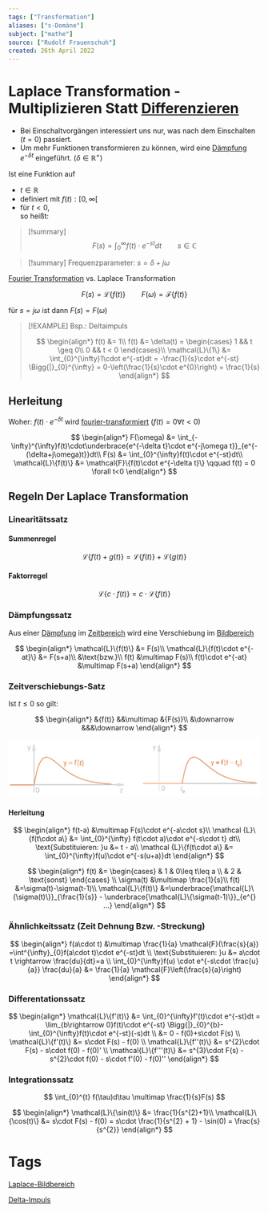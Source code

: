 ```yaml
---
tags: ["Transformation"]
aliases: ["s-Domäne"]
subject: ["mathe"]
source: ["Rudolf Frauenschuh"]
created: 26th April 2022
---
```


# Laplace Transformation - Multiplizieren Statt [Differenzieren](../mathe%20(3)/Differenzialrechnung.md)

- Bei Einschaltvorgängen interessiert uns nur, was nach dem Einschalten $(t=0)$ passiert.
- Um mehr Funktionen transformieren zu können, wird eine [Dämpfung](../../Hardwareentwicklung/Dämpfung.md) $e^{-\delta t}$ eingeführt. $(\delta\in\mathbb{R}^{+})$

Ist eine Funktion auf
- $t\in\mathbb{R}$
- definiert mit $f(t):[0,\infty[$
- für $t<0$,  
so heißt:

>[!summary] $$F(s) = \int_{0}^{\infty}f(t)\cdot e^{-st}dt \qquad s\in\mathbb{C}$$

> [!summary] Frequenzparameter: $s = \delta+j\omega$

[Fourier Transformation](Fourier%20Transformation.md) vs. Laplace Transformation  

$$F(s) = \mathcal{L}\{ f(t)\} \qquad F(\omega) = \mathcal{F} \{f(t)\}$$

für $s=j\omega$ ist dann $F(s)=F(\omega)$

>[!EXAMPLE] Bsp.: Deltaimpuls
>
> $$
> \begin{align*}
> f(t) &= 1\\
> f(t) &= \delta(t) = \begin{cases}
> 1 && t \geq 0\\
> 0 && t < 0
> \end{cases}\\
> \mathcal{L}\{1\} &= \int_{0}^{\infty}1\cdot e^{-st}dt = -\frac{1}{s}\cdot e^{-st} \Bigg{|}_{0}^{\infty} = 0-\left(\frac{1}{s}\cdot e^{0}\right) = \frac{1}{s}
> \end{align*}
> $$

## Herleitung

Woher: $f(t)\cdot e^{-\delta t}$ wird [fourier-transformiert](Fourier%20Transformation.md) $(f(t)=0 \forall t<0)$

$$
\begin{align*}
F(\omega) &= \int_{-\infty}^{\infty}f(t)\cdot\underbrace{e^{-\delta t}\cdot e^{-j\omega t}}_{e^{-(\delta+j\omega)t}}dt\\
F(s) &= \int_{0}^{\infty}f(t)\cdot e^{-st}dt\\
\mathcal{L}\{f(t)\} &= \mathcal{F}\{f(t)\cdot e^{-\delta t}\} \qquad f(t) = 0 \forall t<0
\end{align*}
$$

## Regeln Der Laplace Transformation

### Linearitätssatz

#### Summenregel

$$
\mathcal{L}\{f(t) + g(t)\} = \mathcal{L}\{f(t)\} + \mathcal{L}\{g(t)\} 
$$

#### Faktorregel

$$
\mathcal{L}\{c\cdot f(t)\} = c\cdot \mathcal{L}\{f(t)\} 
$$

### Dämpfungssatz

Aus einer [Dämpfung](../../Hardwareentwicklung/Dämpfung.md) im [Zeitbereich](../mathe%20(3)/Komplexe%20Zahlen.md) wird eine Verschiebung im [Bildbereich](../mathe%20(3)/Komplexe%20Zahlen.md)

$$
\begin{align*}
	\mathcal{L}\{f(t)\} &= F(s)\\
	\mathcal{L}\{f(t)\cdot e^{-at}\} &= F(s+a)\\
	&\text{bzw.}\\
	f(t) &\multimap F(s)\\
	f(t)\cdot e^{-at} &\multimap F(s+a)
\end{align*}
$$

### Zeitverschiebungs-Satz

Ist $t \leq 0$ so gilt:

 $$
\begin{align*}
	&{f(t)} &&\multimap &{F(s)}\\
	&\downarrow &&&\downarrow
\end{align*}
$$   

![Zeitverschiebungssatz](../assets/Zeitverschiebungssatz.png)

#### Herleitung

$$
\begin{align*}
	f(t-a) &\multimap F(s)\cdot e^{-a\cdot s}\\
	\mathcal {L}\{f(t\cdot a\} &= \int_{0}^{\infty} f(t\cdot a)\cdot e^{-s\cdot t} dt\\
	\text{Substituieren: }u &= t - a\\
	\mathcal {L}\{f(t\cdot a\} &= \int_{0}^{\infty}f(u)\cdot e^{-s(u+a)}dt
\end{align*}
$$

$$
\begin{align*}
	f(t) &= \begin{cases}
	 & 1 & 0\leq t\leq a \\
	 & 2 & \text{sonst}
	\end{cases}
\\
	\sigma(t) &\multimap \frac{1}{s}\\
	f(t) &=\sigma(t)-\sigma(t-1)\\
	\mathcal{L}\{f(t)\} &=\underbrace{\mathcal{L}\{\sigma(t)\}}_{\frac{1}{s}} - \underbrace{\mathcal{L}\{\sigma(t-1)\}}_{e^{} ...}
\end{align*}
$$

### Ähnlichkeitssatz (Zeit Dehnung Bzw. -Streckung)

$$
\begin{align*}
	f(a\cdot t) &\multimap \frac{1}{a} \mathcal{F}(\frac{s}{a})
	=\int^{\infty}_{0}f(a\cdot t)\cdot e^{-st}dt
\\
	\text{Substituieren: }u &= a\cdot t \rightarrow \frac{du}{dt}=a
\\
	 \int_{0}^{\infty}f(u) \cdot e^{-s\cdot \frac{u}{a}} \frac{du}{a} &= \frac{1}{a} \mathcal{F}\left(\frac{s}{a}\right)
\end{align*}
$$

### Differentationssatz

$$
\begin{align*}
	\mathcal{L}\{f'(t)\} &= \int_{0}^{\infty}f'(t)\cdot e^{-st}dt = \lim_{b\rightarrow 0}f(t)\cdot e^{-st} \Bigg{|}_{0}^{b}-\int_{0}^{\infty}f(t)\cdot e^{-st}(-s)dt
\\
	&= 0 - f(0)+s\cdot F(s)
\\
	\mathcal{L}\{f'(t)\} &= s\cdot F(s) - f(0)
\\
	\mathcal{L}\{f''(t)\} &= s^{2}\cdot F(s) - s\cdot f(0) - f(0)'
\\
	\mathcal{L}\{f'''(t)\} &= s^{3}\cdot F(s) - s^{2}\cdot f(0) - s\cdot f'(0) - f(0)''
\end{align*}
$$

### Integrationssatz

$$
\int_{0}^{t} f(\tau)d\tau \multimap \frac{1}{s}F(s)
$$

$$
\begin{align*}
	\mathcal{L}\{\sin(t)\} &= \frac{1}{s^{2}+1}\\
	\mathcal{L}\{\cos(t)\} &= s\cdot F(s) - f(0) = s\cdot \frac{1}{s^{2} + 1} - \sin(0) = \frac{s}{s^{2}}
\end{align*}
$$


# Tags

[Laplace-Bildbereich](Laplace-Bildbereich.md)

[Delta-Impuls](Delta-Impuls.md)
 